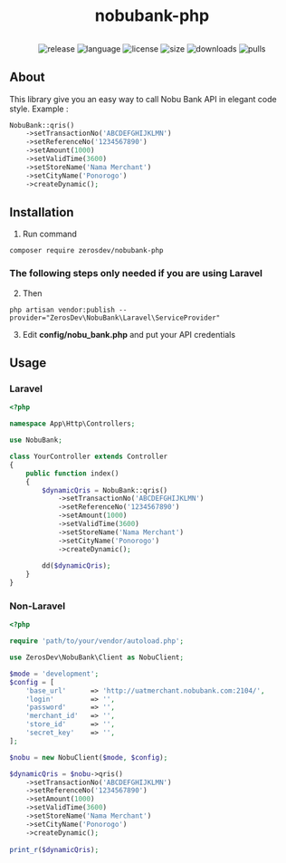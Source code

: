 <h1 align="center">nobubank-php</h1>
<h6 align="center"></h6>

<p align="center">
  <img src="https://img.shields.io/github/v/release/zerosdev/nobubank-php?include_prereleases" alt="release"/>
  <img src="https://img.shields.io/github/languages/top/zerosdev/nobubank-php" alt="language"/>
  <img src="https://img.shields.io/github/license/zerosdev/nobubank-php" alt="license"/>
  <img src="https://img.shields.io/github/languages/code-size/zerosdev/nobubank-php" alt="size"/>
  <img src="https://img.shields.io/github/downloads/zerosdev/nobubank-php/total" alt="downloads"/>
  <img src="https://img.shields.io/badge/PRs-welcome-brightgreen.svg" alt="pulls"/>
</p>

## About

This library give you an easy way to call Nobu Bank API in elegant code style. Example :

```php
NobuBank::qris()
    ->setTransactionNo('ABCDEFGHIJKLMN')
    ->setReferenceNo('1234567890')
    ->setAmount(1000)
    ->setValidTime(3600)
    ->setStoreName('Nama Merchant')
    ->setCityName('Ponorogo')
    ->createDynamic();
```

## Installation

1. Run command
<pre><code>composer require zerosdev/nobubank-php</code></pre>

### The following steps only needed if you are using Laravel

2. Then
<pre><code>php artisan vendor:publish --provider="ZerosDev\NobuBank\Laravel\ServiceProvider"</code></pre>

3. Edit **config/nobu_bank.php** and put your API credentials

## Usage

### Laravel

```php
<?php

namespace App\Http\Controllers;

use NobuBank;

class YourController extends Controller
{
    public function index()
    {
        $dynamicQris = NobuBank::qris()
            ->setTransactionNo('ABCDEFGHIJKLMN')
            ->setReferenceNo('1234567890')
            ->setAmount(1000)
            ->setValidTime(3600)
            ->setStoreName('Nama Merchant')
            ->setCityName('Ponorogo')
            ->createDynamic();
            
        dd($dynamicQris);
    }
}
```

### Non-Laravel

```php
<?php

require 'path/to/your/vendor/autoload.php';

use ZerosDev\NobuBank\Client as NobuClient;

$mode = 'development';
$config = [
    'base_url'      => 'http://uatmerchant.nobubank.com:2104/',
    'login'         => '',
    'password'      => '',
    'merchant_id'   => '',
    'store_id'      => '',
    'secret_key'    => '',
];

$nobu = new NobuClient($mode, $config);

$dynamicQris = $nobu->qris()
    ->setTransactionNo('ABCDEFGHIJKLMN')
    ->setReferenceNo('1234567890')
    ->setAmount(1000)
    ->setValidTime(3600)
    ->setStoreName('Nama Merchant')
    ->setCityName('Ponorogo')
    ->createDynamic();
    
print_r($dynamicQris);
```

